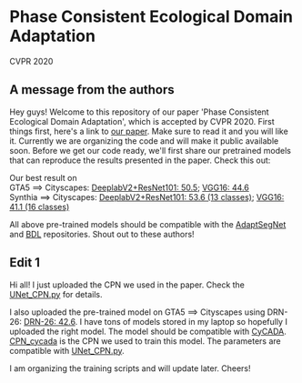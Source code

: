 # Phase Consistent Ecological Domain Adaptation

CVPR 2020

## A message from the authors

Hey guys! Welcome to this repository of our paper 'Phase Consistent Ecological Domain Adaptation', which is accepted by CVPR 2020. First things first, here's a link to [our paper](https://arxiv.org/abs/2004.04923). Make sure to read it and you will like it. Currently we are organizing the code and will make it public available soon. Before we get our code ready, we'll first share our pretrained models that can reproduce the results presented in the paper. Check this out:

Our best result on<br/>
GTA5 ==> Cityscapes: [DeeplabV2+ResNet101: 50.5](https://drive.google.com/file/d/1ZOlQxiGQE87Dsf4i6Jw1p-zyQs5nXvfr/view?usp=sharing); [VGG16: 44.6](https://drive.google.com/file/d/1CrggRM42NwRqh2AoIVR1D2SW6Dz1NEOh/view?usp=sharing)<br/>
Synthia ==> Cityscapes: [DeeplabV2+ResNet101: 53.6 (13 classes)](https://drive.google.com/file/d/1ned8H7mibvzbSS_Xb_uMtIQCL8YH-1V2/view?usp=sharing); [VGG16: 41.1 (16 classes)](https://drive.google.com/file/d/1iwWtTzoMZ3hUkqHZw0lTeEpx9twqs7p9/view?usp=sharing)

All above pre-trained models should be compatible with the [AdaptSegNet](https://github.com/wasidennis/AdaptSegNet) and [BDL](https://github.com/liyunsheng13/BDL) repositories. Shout out to these authors!

## Edit 1

Hi all! I just uploaded the CPN we used in the paper. Check the [UNet_CPN.py](./UNet_CPN.py) for details. 

I also uploaded the pre-trained model on GTA5 ==> Cityscapes using DRN-26: [DRN-26: 42.6](https://drive.google.com/file/d/1JuW4oE_T3V9H8nr4LN1DN-aVAfbpykKN/view?usp=sharing). I have tons of models stored in my laptop so hopefully I uploaded the right model. The model should be compatible with [CyCADA](https://github.com/jhoffman/cycada_release). [CPN_cycada](https://drive.google.com/file/d/1DkR88hS9bdHN5130hTYqfic49tobi_PS/view?usp=sharing) is the CPN we used to train this model. The parameters are compatible with [UNet_CPN.py](./UNet_CPN.py). 

I am organizing the training scripts and will update later. Cheers!
